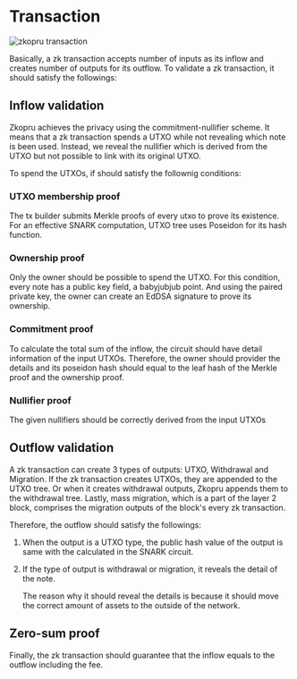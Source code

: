 # Transaction

![zkopru transaction ](https://docs.google.com/drawings/d/e/2PACX-1vRDLDx-gJjKCmmFOXcVFt8suboQtKlUFWEU5y_hkaPYUOXx3iiyO3QJlDnfKw3meglNba3ZazPL55zN/pub?w=1448&h=1377)

Basically, a zk transaction accepts number of inputs as its inflow and creates number of outputs for its outflow. To validate a zk transaction, it should satisfy the followings:

## Inflow validation

Zkopru achieves the privacy using the commitment-nullifier scheme. It means that a zk transaction spends a UTXO while not revealing which note is been used. Instead, we reveal the nullifier which is derived from the UTXO but not possible to link with its original UTXO.

To spend the UTXOs, if should satisfy the follownig conditions:

### UTXO membership proof

The tx builder submits Merkle proofs of every utxo to prove its existence. For an effective SNARK computation, UTXO tree uses Poseidon for its hash function.

### Ownership proof

Only the owner should be possible to spend the UTXO. For this condition, every note has a public key field, a babyjubjub point. And using the paired private key, the owner can create an EdDSA signature to prove its ownership.

### Commitment proof

To calculate the total sum of the inflow, the circuit should have detail information of the input UTXOs. Therefore, the owner should provider the details and its poseidon hash should equal to the leaf hash of the Merkle proof and the ownership proof.

### Nullifier proof

The given nullifiers should be correctly derived from the input UTXOs

## Outflow validation

A zk transaction can create 3 types of outputs: UTXO, Withdrawal and Migration. If the zk transaction creates UTXOs, they are appended to the UTXO tree. Or when it creates withdrawal outputs, Zkopru appends them to the withdrawal tree. Lastly, mass migration, which is a part of the layer 2 block, comprises the migration outputs of the block's every zk transaction.

Therefore, the outflow should satisfy the followings:

1. When the output is a UTXO type, the public hash value of the output is same with the calculated in the SNARK circuit.
2. If the type of output is withdrawal or migration, it reveals the detail of the note.

   The reason why it should reveal the details is because it should move the correct amount of assets to the outside of the network.

## Zero-sum proof

Finally, the zk transaction should guarantee that the inflow equals to the outflow including the fee.


